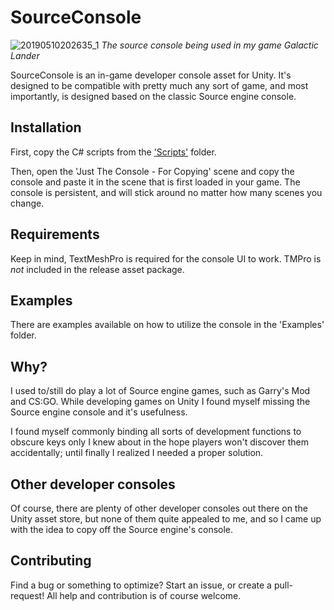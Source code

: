 # SourceConsole

![20190510202635_1](https://user-images.githubusercontent.com/15838111/57545124-10f52000-7362-11e9-9a44-9deb3a7aaac5.jpg)
*The source console being used in my game Galactic Lander*

SourceConsole is an in-game developer console asset for Unity.
It's designed to be compatible with pretty much any sort of game, and most importantly, is designed based on the classic Source engine console.

## Installation

First, copy the C# scripts from the ['Scripts'](https://github.com/ZeroByter/SourceConsole/tree/master/Assets/SourceConsole/Scripts) folder.

Then, open the 'Just The Console - For Copying' scene and copy the console and paste it in the scene that is first loaded in your game. The console is persistent, and will stick around no matter how many scenes you change.

## Requirements

Keep in mind, TextMeshPro is required for the console UI to work. TMPro is *not* included in the release asset package.

## Examples

There are examples available on how to utilize the console in the 'Examples' folder.

## Why?

I used to/still do play a lot of Source engine games, such as Garry's Mod and CS:GO. While developing games on Unity I found myself missing the Source engine console and it's usefulness.

I found myself commonly binding all sorts of development functions to obscure keys only I knew about in the hope players won't discover them accidentally; until finally I realized I needed a proper solution.

## Other developer consoles

Of course, there are plenty of other developer consoles out there on the Unity asset store, but none of them quite appealed to me, and so I came up with the idea to copy off the Source engine's console.

## Contributing

Find a bug or something to optimize? Start an issue, or create a pull-request! All help and contribution is of course welcome.
